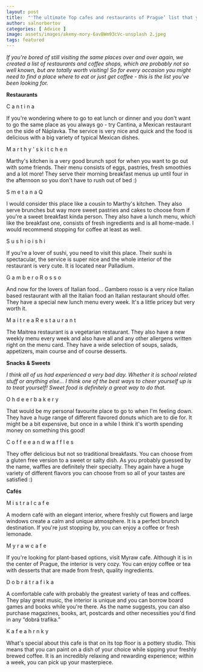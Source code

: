 ```yaml
---
layout: post
title:  "'The ultimate Top cafes and restaurants of Prague’ list that you’ve been looking for!"
author: salnorbertov
categories: [ Advice ]
image: assets/images/akemy-mory-6avBWm93cVc-unsplash 2.jpeg
tags: featured
---
```

*If you're bored of still visiting the same places over and over again, we created a list of restaurants and coffee shops, which are probably not so well known, but are totally worth visiting!  So for every occasion you might need to find a place where to eat or just get coffee - this is the list you've been looking for.*

**Restaurants**
                                                       
C a n t i n a

If you're wondering where to go to eat lunch or dinner and you don't want to go the same place as you always go - try Cantina, a Mexican restaurant on the side of Náplavka. The service is very nice and quick and the food is delicious with a big variety of typical Mexican dishes. 

M a r t h y ' s  k i t c h e n

Marthy's kitchen is a very good brunch spot for when you want to go out with some friends. Their menu consists of eggs, pastries, fresh smoothies and a lot more! They serve their morning breakfast menus up until four in the afternoon so you don't have to rush out of bed :) 

S m e t a n a  Q 

I would consider this place like a cousin to Marthy's kitchen. They also serve brunches but way more sweet pastries and cakes to choose from if you're a sweet breakfast kinda person. They also have a lunch menu, which like the breakfast one, consists of fresh ingredients and is all home-made. I would recommend stopping for coffee at least as well. 

S u s h i   o i s h i 

If you're a lover of sushi, you need to visit this place. Their sushi is spectacular, the service is super nice and the whole interior of the restaurant is very cute. It is located near Palladium. 

G a m b e r o R o s s o 

And now for the lovers of Italian food… Gambero rosso is a very nice Italian based restaurant with all the Italian food an Italian restaurant should offer. They have a special new lunch menu every week. It's a little pricey but very worth it. 

M a i t r e a   R e s t a u r a n t

The Maitrea restaurant is a vegetarian restaurant. They also have a new weekly menu every week and also have all and any other allergens written right on the menu card. They have a wide selection of soups, salads, appetizers, main course and of course desserts. 

**Snacks & Sweets**

*I think all of us had experienced a very bad day. Whether it is school related stuff or anything else… I think one of the best ways to cheer yourself up is to treat yourself! Sweet food is definitely a great way to do that.* 

O h  d e e r  b a k e r y

That would be my personal favourite place to go to when I'm feeling down. They have a huge range of different flavored donuts which are to die for. It might be a bit expensive, but once in a while I think it's worth spending money on something this good! 

C o f f e e  a n d   w a f f l e s 

They offer delicious but not so traditional breakfasts. You can choose from a gluten free version to a sweet or salty dish. As you probably guessed by the name, waffles are definitely their specialty. They again have a huge variety of different flavors you can choose from so all of your tastes are satisfied :)

**Cafés**                    

M i s t r a l   c a f e 

A modern café with an elegant interior, where freshly cut flowers and large windows create a calm and unique atmosphere. It is a perfect brunch destination. If you're just stopping by, you can enjoy a coffee or fresh lemonade.

M y r a w   c a f e

If you're looking for plant-based options, visit Myraw cafe. Although it is in the center of Prague, the interior is very cozy. You can enjoy coffee or tea with desserts that are made from fresh, quality ingredients. 

D o b r á   t r a f i k a

 A comfortable cafe with probably the greatest variety of teas and coffees. They play great music, the interior is unique and you can borrow board games and books while you're there. As the name suggests, you can also purchase magazines, books, art, postcards and other necessities you'd find in any “dobrá trafika.” 

K a f e   a   h r n k y 

 What's special about this cafe is that on its top floor is a pottery studio. This means that you can paint on  a dish of your choice while sipping your freshly brewed coffee. It is an incredibly relaxing and rewarding experience; within a week, you can pick up your masterpiece. 


